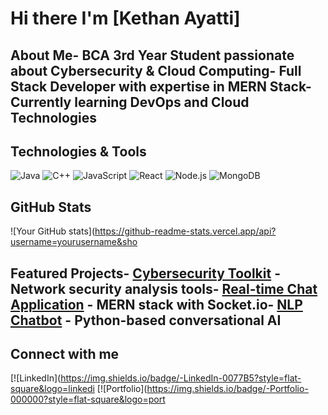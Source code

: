  # Hi there  I'm [Kethan Ayatti]
 
##  About Me- BCA 3rd Year Student passionate about Cybersecurity & Cloud Computing- Full Stack Developer with expertise in MERN Stack- Currently learning DevOps and Cloud Technologies

 ##  Technologies & Tools
 ![Java](https://img.shields.io/badge/-Java-ED8B00?style=flat-square&logo=java)
 ![C++](https://img.shields.io/badge/-C++-00599C?style=flat-square&logo=c%2B%2B)
 ![JavaScript](https://img.shields.io/badge/-JavaScript-F7DF1E?style=flat-square&logo=java)
 ![React](https://img.shields.io/badge/-React-61DAFB?style=flat-square&logo=react)
 ![Node.js](https://img.shields.io/badge/-Node.js-339933?style=flat-square&logo=node.js)
 ![MongoDB](https://img.shields.io/badge/-MongoDB-47A248?style=flat-square&logo=mongodb)

 ##  GitHub Stats
 ![Your GitHub stats](https://github-readme-stats.vercel.app/api?username=yourusername&sho

 ##  Featured Projects-  [Cybersecurity Toolkit](link) - Network security analysis tools-  [Real-time Chat Application](link) - MERN stack with Socket.io-  [NLP Chatbot](link) - Python-based conversational AI

 ##  Connect with me
 [![LinkedIn](https://img.shields.io/badge/-LinkedIn-0077B5?style=flat-square&logo=linkedi
 [![Portfolio](https://img.shields.io/badge/-Portfolio-000000?style=flat-square&logo=port

